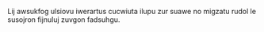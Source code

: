 Lij awsukfog ulsiovu iwerartus cucwiuta ilupu zur suawe no migzatu rudol le susojron fijnuluj zuvgon fadsuhgu.